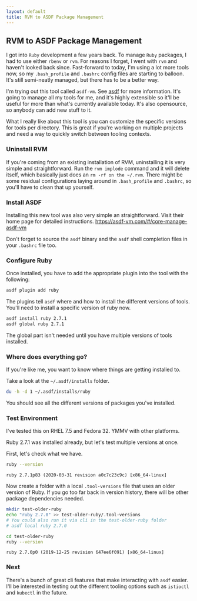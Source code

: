 ```yaml
---
layout: default
title: RVM to ASDF Package Management
---
```


## RVM to ASDF Package Management

I got into `Ruby` development a few years back.  To manage `Ruby` packages, I had to use either `rbenv` or `rvm`.  For reasons I forget, I went with `rvm` and haven't looked back since.  Fast-forward to today, I'm using a lot more tools now, so my `.bash_profile` and `.bashrc` config files are starting to balloon.  It's still semi-neatly managed, but there has to be a better way.

I'm trying out this tool called `asdf-vm`.  See [asdf](https://asdf-vm.com/) for more information.  It's going to manage all my tools for me, and it's highly extensible so it'll be useful for more than what's currently available today.  It's also opensource, so anybody can add new stuff to it.

What I really like about this tool is you can customize the specific versions for tools per directory.  This is great if you're working on multiple projects and need a way to quickly switch between tooling contexts.


### Uninstall RVM
If you're coming from an existing installation of RVM, uninstalling it is very simple and straightforward.  Run the `rvm implode` command and it will delete itself, which basically just does an `rm -rf on the ~/.rvm`.  There might be some residual configurations laying around in `.bash_profile` and `.bashrc`, so you'll have to clean that up yourself.  

### Install ASDF
Installing this new tool was also very simple an straightforward.  Visit their home page for detailed instructions.  https://asdf-vm.com/#/core-manage-asdf-vm

Don't forget to source the `asdf` binary and the `asdf` shell completion files in your `.bashrc` file too.


### Configure Ruby

Once installed, you have to add the appropriate plugin into the tool with the following:

```bash
asdf plugin add ruby
```  

The plugins tell `asdf` where and how to install the different versions of tools.  You'll need to install a specific version of ruby now.

```bash
asdf install ruby 2.7.1
asdf global ruby 2.7.1
```
The global part isn't needed until you have multiple versions of tools installed.

### Where does everything go?

If you're like me, you want to know where things are getting installed to.  

Take a look at the `~/.asdf/installs` folder.  

```bash
du -h -d 1 ~/.asdf/installs/ruby
```
You should see all the different versions of packages you've installed.


### Test Environment
I've tested this on RHEL 7.5 and Fedora 32.  YMMV with other platforms.

Ruby 2.7.1 was installed already, but let's test multiple versions at once.

First, let's check what we have.
```bash
ruby --version
```
```text
ruby 2.7.1p83 (2020-03-31 revision a0c7c23c9c) [x86_64-linux]
```

Now create a folder with a local `.tool-versions` file that uses an older version of Ruby.  If you go too far back in version history, there will be other package dependencies needed.

```bash
mkdir test-older-ruby
echo "ruby 2.7.0" >> test-older-ruby/.tool-versions
# You could also run it via cli in the test-older-ruby folder
# asdf local ruby 2.7.0

cd test-older-ruby
ruby --version
```

```text
ruby 2.7.0p0 (2019-12-25 revision 647ee6f091) [x86_64-linux]
```

### Next
There's a bunch of great cli features that make interacting with `asdf` easier.  I'll be interested in testing out the different tooling options such as `istioctl` and `kubectl` in the future.
